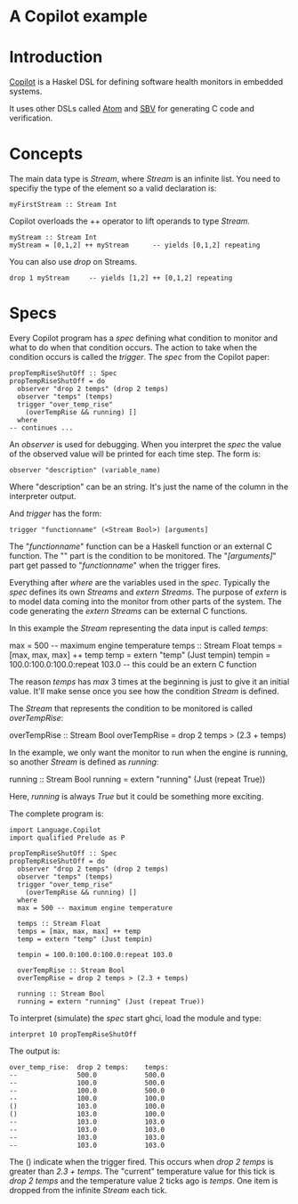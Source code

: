 # A Copilot example

# Introduction
[Copilot](http://leepike.github.com/Copilot/) is a Haskel DSL for defining
software health monitors in embedded systems.

It uses other DSLs called [Atom](https://github.com/tomahawkins/atom) and
[SBV](http://hackage.haskell.org/package/sbv) for generating C code and verification.

# Concepts

The main data type is _Stream_, where _Stream_ is an infinite list.  You need
to specifiy the type of the element so a valid declaration is:

    myFirstStream :: Stream Int

Copilot overloads the ++ operator to lift operands to type _Stream_.

    myStream :: Stream Int
    myStream = [0,1,2] ++ myStream      -- yields [0,1,2] repeating


You can also use _drop_ on Streams.

    drop 1 myStream     -- yields [1,2] ++ [0,1,2] repeating

# Specs

Every Copilot program has a _spec_ defining what condition to monitor and what
to do when that condition occurs.  The action to take when the condition occurs
is called the _trigger_.  The _spec_ from the Copilot paper:  

    propTempRiseShutOff :: Spec
    propTempRiseShutOff = do
      observer "drop 2 temps" (drop 2 temps)
      observer "temps" (temps)
      trigger "over_temp_rise"
        (overTempRise && running) []
      where
    -- continues ...
 
An _observer_ is used for debugging.  When you interpret the _spec_ the value
of the observed value will be printed for each time step.  The form is:

    observer "description" (variable_name)

Where "description" can be an string.  It's just the name of the column in the
interpreter output.

And _trigger_ has the form:

    trigger "functionname" (<Stream Bool>) [arguments]

The "_functionname_" function can be a Haskell function or an external C
function.  The "_<Stream Bool>_" part is the condition to be monitored.  The
"_[arguments]_" part get passed to "_functionname_" when the trigger fires.

Everything after _where_ are the variables used in the _spec_.
Typically the _spec_ defines its own _Streams_ and _extern_ _Streams_.  The purpose
of _extern_ is to model data coming into the monitor from other parts of the
system.  The code generating the _extern_ _Streams_ can be external C functions.

In this example the _Stream_ representing the data input is called _temps_:

  max = 500 -- maximum engine temperature
  temps :: Stream Float
  temps = [max, max, max] ++ temp
  temp = extern "temp" (Just tempin)
  tempin = 100.0:100.0:100.0:repeat 103.0 -- this could be an extern C function

The reason _temps_ has _max_ 3 times at the beginning is just to give it an
initial value.  It'll make sense once you see how the condition _Stream_ is defined.

The _Stream_ that represents the condition to be monitored is called _overTempRise_:

  overTempRise :: Stream Bool
  overTempRise = drop 2 temps > (2.3 + temps)

In the example, we only want the monitor to run when the engine is running,
so another _Stream_ is defined as _running_:

  running :: Stream Bool
  running = extern "running" (Just (repeat True))

Here, _running_ is always _True_ but it could be something more exciting.

The complete program is:

    import Language.Copilot
    import qualified Prelude as P

    propTempRiseShutOff :: Spec
    propTempRiseShutOff = do
      observer "drop 2 temps" (drop 2 temps)
      observer "temps" (temps)
      trigger "over_temp_rise"
        (overTempRise && running) []
      where
      max = 500 -- maximum engine temperature

      temps :: Stream Float
      temps = [max, max, max] ++ temp
      temp = extern "temp" (Just tempin)

      tempin = 100.0:100.0:100.0:repeat 103.0

      overTempRise :: Stream Bool
      overTempRise = drop 2 temps > (2.3 + temps)

      running :: Stream Bool
      running = extern "running" (Just (repeat True))

To interpret (simulate) the _spec_ start ghci, load the module and type:

    interpret 10 propTempRiseShutOff

The output is:

    over_temp_rise:  drop 2 temps:    temps:          
    --               500.0            500.0           
    --               100.0            500.0           
    --               100.0            500.0           
    --               100.0            100.0           
    ()               103.0            100.0           
    ()               103.0            100.0           
    --               103.0            103.0           
    --               103.0            103.0           
    --               103.0            103.0           
    --               103.0            103.0  

The () indicate when the trigger fired.  This occurs when _drop 2 temps_ is
greater than _2.3 + temps_. The "current" temperature value for this tick
is _drop 2 temps_ and the temperature value 2 ticks ago is _temps_.  One
item is dropped from the infinite _Stream_ each tick.
